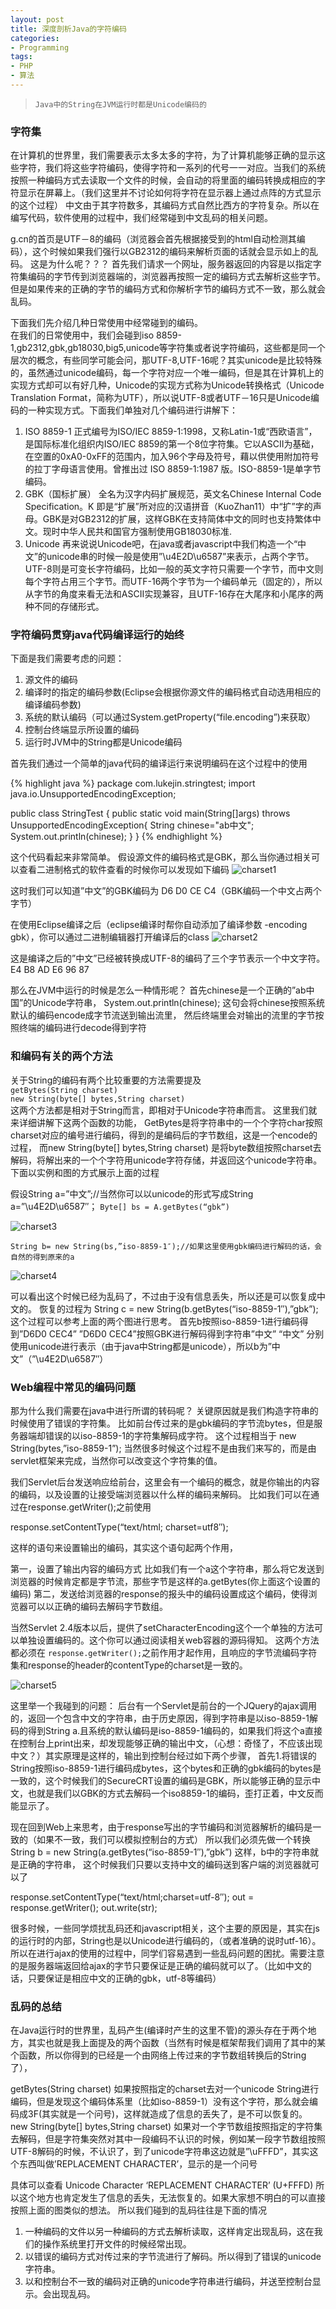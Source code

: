 ```yaml
---
layout: post
title: 深度剖析Java的字符编码
categories:
- Programming
tags:
- PHP 
- 算法
---
```


>     Java中的String在JVM运行时都是Unicode编码的

### 字符集

在计算机的世界里，我们需要表示太多太多的字符，为了计算机能够正确的显示这些字符，我们将这些字符编码，使得字符和一系列的代号一一对应。当我们的系统按照一种编码方式去读取一个文件的时候，会自动的将里面的编码转换成相应的字符显示在屏幕上。（我们这里并不讨论如何将字符在显示器上通过点阵的方式显示的这个过程）
中文由于其字符数多，其编码方式自然比西方的字符复杂。所以在编写代码，软件使用的过程中，我们经常碰到中文乱码的相关问题。
  
g.cn的首页是UTF－8的编码（浏览器会首先根据接受到的html自动检测其编码），这个时候如果我们强行以GB2312的编码来解析页面的话就会显示如上的乱码。
这是为什么呢？？？
首先我们请求一个网址，服务器返回的内容是以指定字符集编码的字节传到浏览器端的，浏览器再按照一定的编码方式去解析这些字节。但是如果传来的正确的字节的编码方式和你解析字节的编码方式不一致，那么就会乱码。  
  
下面我们先介绍几种日常使用中经常碰到的编码。  
在我们的日常使用中，我们会碰到iso 8859-1,gb2312,gbk,gb18030,big5,unicode等字符集或者说字符编码，这些都是同一个层次的概念，有些同学可能会问，那UTF-8,UTF-16呢？其实unicode是比较特殊的，虽然通过unicode编码，每一个字符对应一个唯一编码，但是其在计算机上的实现方式却可以有好几种，Unicode的实现方式称为Unicode转换格式（Unicode Translation Format，简称为UTF），所以说UTF-8或者UTF－16只是Unicode编码的一种实现方式。下面我们单独对几个编码进行讲解下：

1. ISO 8859-1
正式编号为ISO/IEC 8859-1:1998，又称Latin-1或“西欧语言”，是国际标准化组织内ISO/IEC 8859的第一个8位字符集。它以ASCII为基础，在空置的0xA0-0xFF的范围内，加入96个字母及符号，藉以供使用附加符号的拉丁字母语言使用。曾推出过 ISO 8859-1:1987 版。ISO-8859-1是单字节编码。
2. GBK（国标扩展）
全名为汉字内码扩展规范，英文名Chinese Internal Code Specification。K 即是“扩展”所对应的汉语拼音（KuoZhan11）中“扩”字的声母。GBK是对GB2312的扩展，这样GBK在支持简体中文的同时也支持繁体中文。现时中华人民共和国官方强制使用GB18030标准.
3. Unicode
再来说说Unicode吧，在java或者javascript中我们构造一个“中文”的unicode串的时候一般是使用”\u4E2D\u6587”来表示，占两个字节。UTF-8则是可变长字符编码，比如一般的英文字符只需要一个字节，而中文则每个字符占用三个字节。而UTF-16两个字节为一个编码单元（固定的），所以从字节的角度来看无法和ASCII实现兼容，且UTF-16存在大尾序和小尾序的两种不同的存储形式。

### 字符编码贯穿java代码编译运行的始终

下面是我们需要考虑的问题：

1. 源文件的编码
2. 编译时的指定的编码参数(Eclipse会根据你源文件的编码格式自动选用相应的编译编码参数)
3. 系统的默认编码（可以通过System.getProperty(“file.encoding”)来获取）
4. 控制台终端显示所设置的编码
5. 运行时JVM中的String都是Unicode编码

首先我们通过一个简单的java代码的编译运行来说明编码在这个过程中的使用

{% highlight java %}
package com.lukejin.stringtest;
import java.io.UnsupportedEncodingException;

public class StringTest {
	public static void main(String[]args) throws UnsupportedEncodingException{
		String chinese="ab中文";
		System.out.println(chinese);
	}
}
{% endhighlight %}

这个代码看起来非常简单。
假设源文件的编码格式是GBK，那么当你通过相关可以查看二进制格式的软件查看的时候你可以发现如下编码
![charset1](http://farm8.staticflickr.com/7050/6929714018_7d6ceeb92b_z_d.jpg)

这时我们可以知道”中文”的GBK编码为 D6 D0 CE C4（GBK编码一个中文占两个字节）

在使用Eclipse编译之后（eclipse编译时帮你自动添加了编译参数 -encoding gbk），你可以通过二进制编辑器打开编译后的class
![charset2](http://farm8.staticflickr.com/7276/7075789639_55c644e516_z_d.jpg)

这是编译之后的”中文”已经被转换成UTF-8的编码了三个字节表示一个中文字符。
E4 B8 AD E6 96 87

那么在JVM中运行的时候是怎么一种情形呢？
首先chinese是一个正确的”ab中国”的Unicode字符串，
System.out.println(chinese);
这句会将chinese按照系统默认的编码encode成字节流送到输出流里，
然后终端里会对输出的流里的字节按照终端的编码进行decode得到字符

### 和编码有关的两个方法

关于String的编码有两个比较重要的方法需要提及  
`getBytes(String charset)`  
`new String(byte[] bytes,String charset)`  
这两个方法都是相对于String而言，即相对于Unicode字符串而言。
这里我们就来详细讲解下这两个函数的功能，
GetBytes是将字符串中的一个个字符char按照charset对应的编号进行编码，得到的是编码后的字节数组，这是一个encode的过程，
而new String(byte[] bytes,String charset) 是将byte数组按照charset去解码，将解出来的一个个字符用unicode字符存储，并返回这个unicode字符串。
下面以实例和图的方式展示上面的过程  

假设String a=”中文”;//当然你可以以unicode的形式写成String a=”\u4E2D\u6587″；
`Byte[] bs = A.getBytes(“gbk”)`

![charset3](http://farm8.staticflickr.com/7231/7075790277_a89bc6c191_b_d.jpg)

`String b= new String(bs,”iso-8859-1″);//如果这里使用gbk编码进行解码的话，会自然的得到原来的a`


![charset4](http://farm6.staticflickr.com/5040/6929715570_b853f37462_b_d.jpg)

可以看出这个时候已经为乱码了，不过由于没有信息丢失，所以还是可以恢复成中文的。
恢复的过程为 String c = new String(b.getBytes(“iso-8859-1″),”gbk”);
这个过程可以参考上面的两个图进行思考。
首先b按照iso-8859-1进行编码得到”D6D0 CEC4”
”D6D0 CEC4”按照GBK进行解码得到字符串”中文”
“中文” 分别使用unicode进行表示（由于java中String都是unicode），所以b为”中文”（”\u4E2D\u6587″）

### Web编程中常见的编码问题


那为什么我们需要在java中进行所谓的转码呢？
关键原因就是我们构造字符串的时候使用了错误的字符集。
比如前台传过来的是gbk编码的字节流bytes，但是服务器端却错误的以iso-8859-1的字符集解码成字符。
这个过程相当于 new String(bytes,”iso-8859-1”);
当然很多时候这个过程不是由我们来写的，而是由servlet框架来完成，当然你可以改变这个字符集的值。

我们Servlet后台发送响应给前台，这里会有一个编码的概念，就是你输出的内容的编码，以及设置的让接受端浏览器以什么样的编码来解码。
比如我们可以在通过在response.getWriter();之前使用

response.setContentType(“text/html; charset=utf8″);

这样的语句来设置输出的编码，其实这个语句起两个作用，

第一，设置了输出内容的编码方式 比如我们有一个a这个字符串，那么将它发送到浏览器的时候肯定都是字节流，那些字节是这样的a.getBytes(你上面这个设置的编码)
第二，发送给浏览器的response的报头中的编码设置成这个编码，使得浏览器可以以正确的编码去解码字节数组。

当然Servlet 2.4版本以后，提供了setCharacterEncoding这个一个单独的方法可以单独设置编码的。这个你可以通过阅读相关web容器的源码得知。
这两个方法都必须在 `response.getWriter();`之前作用才起作用，且响应的字节流编码字符集和response的header的contentType的charset是一致的。

![charset5](http://farm8.staticflickr.com/7093/6929715704_7a88fb0dae_d.jpg)

这里举一个我碰到的问题：
后台有一个Servlet是前台的一个JQuery的ajax调用的，返回一个包含中文的字符串，由于历史原因，得到字符串是以iso-8859-1解码的得到String a.且系统的默认编码是iso-8859-1编码的，如果我们将这个a直接在控制台上print出来，却发现能够正确的输出中文，（心想：奇怪了，不应该出现中文？）其实原理是这样的，输出到控制台经过如下两个步骤，
首先1.将错误的String按照iso-8859-1进行编码成bytes，这个bytes和正确的gbk编码的bytes是一致的，这个时候我们的SecureCRT设置的编码是GBK，所以能够正确的显示中文，也就是我们以GBK的方式去解码一个iso8859-1的编码，歪打正着，中文反而能显示了。

现在回到Web上来思考，由于response写出的字节编码和浏览器解析的编码是一致的（如果不一致，我们可以模拟控制台的方式）
所以我们必须先做一个转换 String b = new String(a.getBytes(“iso-8859-1″),”gbk”) 这样，b中的字符串就是正确的字符串，
这个时候我们只要以支持中文的编码送到客户端的浏览器就可以了

response.setContentType(“text/html;charset=utf-8″);
out = response.getWriter();
out.write(str);

很多时候，一些同学烦扰乱码还和javascript相关，这个主要的原因是，其实在js的运行时的内部，String也是以Unicode进行编码的，（或者准确的说时utf-16）。
所以在进行ajax的使用的过程中，同学们容易遇到一些乱码问题的困扰。需要注意的是服务器端返回给ajax的字节只要保证是正确的编码就可以了。（比如中文的话，只要保证是相应中文的正确的gbk，utf-8等编码）

### 乱码的总结

在Java运行时的世界里，乱码产生(编译时产生的这里不管)的源头存在于两个地方，其实也就是我上面提及的两个函数（当然有时候是框架帮我们调用了其中的某个函数，所以你得到的已经是一个由网络上传过来的字节数组转换后的String了），

getBytes(String charset) 如果按照指定的charset去对一个unicode String进行编码，但是发现这个编码体系里（比如iso-8859-1）没有这个字符，那么就会编码成3F(其实就是一个问号)，这样就造成了信息的丢失了，是不可以恢复的。
new String(byte[] bytes,String charset) 如果对一个字节数组按照指定的字符集去解码，但是字符集突然对其中一段编码不认识的时候，例如某一段字节数组按照UTF-8解码的时候，不认识了，到了unicode字符串这边就是”\uFFFD”，其实这个东西叫做’REPLACEMENT CHARACTER’，显示的是一个问号

具体可以查看
Unicode Character ‘REPLACEMENT CHARACTER’ (U+FFFD)
所以这个地方也肯定发生了信息的丢失，无法恢复的。如果大家想不明白的可以直接按照上面的图类似的想法。
所以我们碰到的乱码往往是下面的情况

1. 一种编码的文件以另一种编码的方式去解析读取，这样肯定出现乱码，这在我们的操作系统里打开文件的时候经常出现。
2. 以错误的编码方式对传过来的字节流进行了解码。所以得到了错误的unicode字符串。
3. 以和控制台不一致的编码对正确的unicode字符串进行编码，并送至控制台显示。会出现乱码。





